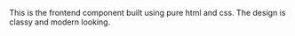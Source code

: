 This is the frontend component built using pure html and css. The design is classy and modern looking.
